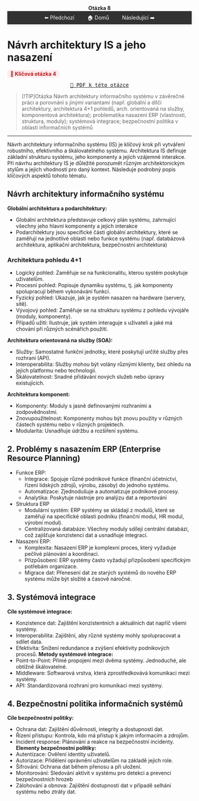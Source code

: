 <div align="center" style="margin-top: 16px;">
    <strong>Otázka 8</strong>
</div>

<nav style="
    position: sticky;
    top: 0;
    z-index: 100;
    background: rgba(0,0,0,0.8);
    padding: 8px 0 4px 0;
    box-shadow: 0 2px 8px rgba(0,0,0,0.1);
    text-align: center;
">
    <a href="07.md" style="color:white; text-decoration:none; margin: 0 16px;">⬅️ Předchozí</a>
    <a href="../README.md" style="color:white; text-decoration:none; margin: 0 16px;">🏠 Domů</a>
    <a href="09.md" style="color:white; text-decoration:none; margin: 0 16px;">Následující ➡️</a>
</nav>

# Návrh architektury IS a jeho nasazení

<span style="background:#ffebee; color:#b71c1c; padding:2px 8px; border-radius:4px; font-weight:bold;">🔴 Klíčová otázka 4</span>

<div align="center">

[<kbd> 📄 PDF k této otázce](08.pdf)  

</div> 

> [!TIP]Otázka
> Návrh architektury informačního systému v závěrečné práci a porovnání s jinými variantami (např. globální a dílčí architektury, architektura 4+1 pohledů, arch. orientovaná na služby, komponentová architektura); problematika nasazení ERP (vlastnosti, struktura, moduly); systémová integrace; bezpečnostní politika v oblasti informačních systémů

---

Návrh architektury informačního systému (IS) je klíčový krok při vytváření robustního, efektivního a škálovatelného systému. Architektura IS definuje základní strukturu systému, jeho komponenty a jejich vzájemné interakce. Při návrhu architektury IS je důležité porozumět různým architektonickým stylům a jejich vhodnosti pro daný kontext. Následuje podrobný popis klíčových aspektů tohoto tématu.

## Návrh architektury informačního systému

**Globální architektura a podarchitektury:**

- Globální architektura představuje celkový plán systému, zahrnující všechny jeho hlavní komponenty a jejich interakce
- Podarchitektury jsou specifické části globální architektury, které se zaměřují na jednotlivé oblasti nebo funkce systému (např. databázová architektura, aplikační architektura, bezpečnostní architektura)

### Architektura pohledu 4+1
- Logický pohled: Zaměřuje se na funkcionalitu, kterou systém poskytuje uživatelům.
- Procesní pohled: Popisuje dynamiku systému, tj. jak komponenty spolupracují během vykonávání funkcí.
- Fyzický pohled: Ukazuje, jak je systém nasazen na hardware (servery, sítě).
- Vývojový pohled: Zaměřuje se na strukturu systému z pohledu vývojáře (moduly, komponenty).
- Případů užití: Ilustruje, jak systém interaguje s uživateli a jaké má chování při různých scénářích použití.

**Architektura orientovaná na služby (SOA):**

- Služby: Samostatné funkční jednotky, které poskytují určité služby přes rozhraní (API).
- Interoperabilita: Služby mohou být volány různými klienty, bez ohledu na jejich platformu nebo technologii.
- Škálovatelnost: Snadné přidávání nových služeb nebo úpravy existujících.

**Architektura komponent:**

- Komponenty: Moduly s jasně definovanými rozhraními a zodpovědnostmi.
- Znovupoužitelnost: Komponenty mohou být znovu použity v různých částech systému nebo v různých projektech.
- Modularita: Usnadňuje údržbu a rozšíření systému.

## 2. Problémy s nasazením ERP (Enterprise Resource Planning)
- Funkce ERP:
    - Integrace: Spojuje různé podnikové funkce (finanční účetnictví, řízení lidských zdrojů, výrobu, zásoby) do jednoho systému.
    - Automatizace: Zjednodušuje a automatizuje podnikové procesy.
    - Analytika: Poskytuje nástroje pro analýzu dat a reportování
- Struktura ERP
    - Modulární systém: ERP systémy se skládají z modulů, které se zaměřují na specifické oblasti podniku (finanční modul, HR modul, výrobní modul).
    - Centralizovaná databáze: Všechny moduly sdílejí centrální databázi, což zajišťuje konzistenci dat a usnadňuje integraci.
- Nasazení ERP:
    - Komplexita: Nasazení ERP je komplexní proces, který vyžaduje pečlivé plánování a koordinaci.
    - Přizpůsobení: ERP systémy často vyžadují přizpůsobení specifickým potřebám organizace.
    - Migrace dat: Přenesení dat ze starých systémů do nového ERP systému může být složité a časově náročné.
## 3. Systémová integrace
**Cíle systémové integrace:**
- Konzistence dat: Zajištění konzistentních a aktuálních dat napříč všemi systémy.
- Interoperabilita: Zajištění, aby různé systémy mohly spolupracovat a sdílet data.
- Efektivita: Snížení redundance a zvýšení efektivity podnikových procesů.
**Metody systémové integrace:**
- Point-to-Point: Přímé propojení mezi dvěma systémy. Jednoduché, ale obtížně škálovatelné.
- Middleware: Softwarová vrstva, která zprostředkovává komunikaci mezi systémy.
- API: Standardizovaná rozhraní pro komunikaci mezi systémy.
## 4. Bezpečnostní politika informačních systémů
**Cíle bezpečnostní politiky:**
- Ochrana dat: Zajištění důvěrnosti, integrity a dostupnosti dat.
- Řízení přístupu: Kontrola, kdo má přístup k jakým informacím a zdrojům.
- Incident response: Plánování a reakce na bezpečnostní incidenty.
**Elementy bezpečnostní politiky:**
- Autentizace: Ověření identity uživatelů.
- Autorizace: Přidělení oprávnění uživatelům na základě jejich role.
- Šifrování: Ochrana dat během přenosu a při uložení.
- Monitorování: Sledování aktivit v systému pro detekci a prevenci bezpečnostních hrozeb
- Zálohování a obnova: Zajištění dostupnosti dat v případě selhání systému nebo ztráty dat.

